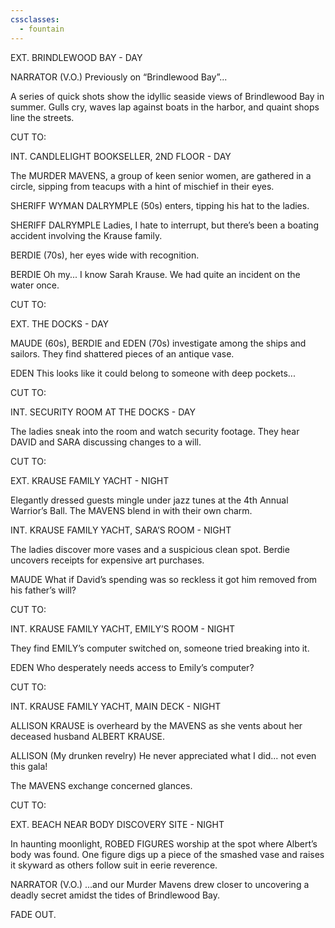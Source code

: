 ```yaml
---
cssclasses:
  - fountain
---
```

EXT. BRINDLEWOOD BAY - DAY

NARRATOR (V.O.)
Previously on “Brindlewood Bay”...

A series of quick shots show the idyllic seaside views of Brindlewood Bay in summer. Gulls cry, waves lap against boats in the harbor, and quaint shops line the streets.

CUT TO:

INT. CANDLELIGHT BOOKSELLER, 2ND FLOOR - DAY

The MURDER MAVENS, a group of keen senior women, are gathered in a circle, sipping from teacups with a hint of mischief in their eyes.

SHERIFF WYMAN DALRYMPLE (50s) enters, tipping his hat to the ladies.

SHERIFF DALRYMPLE
Ladies, I hate to interrupt, but there’s been a boating accident involving the Krause family.

BERDIE (70s), her eyes wide with recognition.

BERDIE
Oh my... I know Sarah Krause. We had quite an incident on the water once.

CUT TO:

EXT. THE DOCKS - DAY

MAUDE (60s), BERDIE and EDEN (70s) investigate among the ships and sailors. They find shattered pieces of an antique vase.

EDEN
This looks like it could belong to someone with deep pockets...

CUT TO:

INT. SECURITY ROOM AT THE DOCKS - DAY

The ladies sneak into the room and watch security footage. They hear DAVID and SARA discussing changes to a will.

CUT TO:

EXT. KRAUSE FAMILY YACHT - NIGHT

Elegantly dressed guests mingle under jazz tunes at the 4th Annual Warrior’s Ball. The MAVENS blend in with their own charm.

INT. KRAUSE FAMILY YACHT, SARA’S ROOM - NIGHT

The ladies discover more vases and a suspicious clean spot. Berdie uncovers receipts for expensive art purchases.

MAUDE
What if David’s spending was so reckless it got him removed from his father’s will?

CUT TO:

INT. KRAUSE FAMILY YACHT, EMILY’S ROOM - NIGHT

They find EMILY’s computer switched on, someone tried breaking into it.

EDEN
Who desperately needs access to Emily’s computer?

CUT TO:

INT. KRAUSE FAMILY YACHT, MAIN DECK - NIGHT

ALLISON KRAUSE is overheard by the MAVENS as she vents about her deceased husband ALBERT KRAUSE.

ALLISON
(My drunken revelry)
He never appreciated what I did... not even this gala!

The MAVENS exchange concerned glances.

CUT TO:

EXT. BEACH NEAR BODY DISCOVERY SITE - NIGHT

In haunting moonlight, ROBED FIGURES worship at the spot where Albert’s body was found. One figure digs up a piece of the smashed vase and raises it skyward as others follow suit in eerie reverence.

NARRATOR (V.O.)
...and our Murder Mavens drew closer to uncovering a deadly secret amidst the tides of Brindlewood Bay.

FADE OUT.